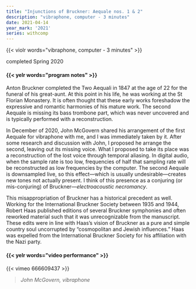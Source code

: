 ```yaml
---
title: "Injunctions of Bruckner: Aequale nos. 1 & 2"
description: "vibraphone, computer - 3 minutes"
date: 2021-04-14
year_mark: '2021'
series: withcomp
---
```


{{< violr words="vibraphone, computer - 3 minutes" >}}

completed Spring 2020

#### {{< yelr words="program notes" >}}
Anton Bruckner completed the Two Aequali in 1847 at the age of 22 for the funeral of his
great-aunt. At this point in his life, he was working at the St Florian Monastery. It is often
thought that these early works foreshadow the expressive and romantic harmonies of his mature
work. The second Aequale is missing its bass trombone part, which was never uncovered and is
typically performed with a reconstruction.

In December of 2020, John McGovern shared his arrangement of the first Aequale for
vibraphone with me, and I was immediately taken by it. After some research and discussion with
John, I proposed he arrange the second, leaving out its missing voice. What I proposed to take its
place was a reconstruction of the lost voice through temporal aliasing. In digital audio, when the
sample rate is too low, frequencies of half that sampling rate will be reconstructed as low
frequencies by the computer. The second Aequale is downsampled live, so this effect—which is
usually undesirable—creates new tones not actually present. I think of this presence as a
conjuring (or mis-conjuring) of Bruckner—*electroacoustic necromancy*.

This misappropriation of Bruckner has a historical precedent as well. Working for the
International Bruckner Society between 1935 and 1944, Robert Haas published editions of
several Bruckner symphonies and often reworked material such that it was unrecognizable from
the manuscript. These edits were in line with Haas’s vision of Bruckner as a pure and simple
country soul uncorrupted by “cosmopolitan and Jewish influences.” Haas was expelled from the
International Bruckner Society for his affiliation with the Nazi party.

#### {{< yelr words="video performance" >}}
{{< vimeo 666609437 >}}
> *John McGovern, vibraphone*
